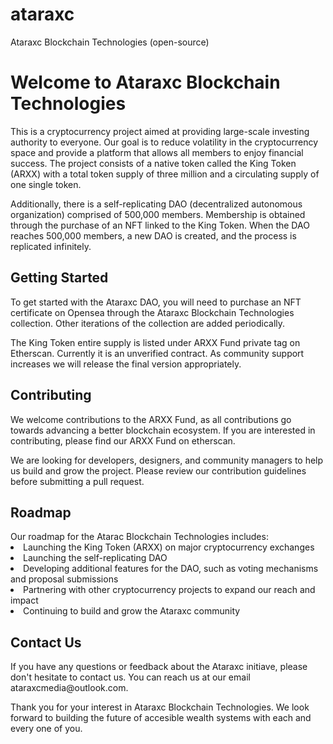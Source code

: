 # ataraxc
Ataraxc Blockchain Technologies (open-source)

<h1>Welcome to Ataraxc Blockchain Technologies</h1> This is a cryptocurrency project aimed at providing large-scale investing authority to everyone. Our goal is to reduce volatility in the cryptocurrency space and provide a platform that allows all members to enjoy financial success. The project consists of a native token called the King Token (ARXX)
with a total token supply of three million and a circulating supply of one single token.


Additionally, there is a self-replicating DAO (decentralized autonomous organization) comprised of 500,000 members. Membership is obtained through the purchase of an NFT linked to the King Token. When the DAO reaches 500,000 members, a new DAO is created, and the process is replicated infinitely.

<h2>Getting Started</h2>
To get started with the Ataraxc DAO, you will need to purchase an NFT certificate on Opensea through the Ataraxc Blockchain Technologies collection. Other iterations of the collection are added periodically.


The King Token entire supply is listed under ARXX Fund private tag on Etherscan. Currently it is an unverified contract. As community support increases we will release the final version appropriately.

<h2>Contributing</h2>
We welcome contributions to the ARXX Fund, as all contributions go towards advancing a better blockchain ecosystem. If you are interested in contributing, please find our ARXX Fund on etherscan.

We are looking for developers, designers, and community managers to help us build and grow the project. Please review our contribution guidelines before submitting a pull request.

<h2>Roadmap</h2>
Our roadmap for the Atarac Blockchain Technologies includes:
<li>Launching the King Token (ARXX) on major cryptocurrency exchanges</li>
<li>Launching the self-replicating DAO</li>
<li>Developing additional features for the DAO, such as voting mechanisms and proposal submissions</li>
<li>Partnering with other cryptocurrency projects to expand our reach and impact</li>
<li>Continuing to build and grow the Ataraxc community</li>

<h2>Contact Us</h2>
If you have any questions or feedback about the Ataraxc initiave, please don't hesitate to contact us. You can reach us at our email ataraxcmedia@outlook.com.

Thank you for your interest in Ataraxc Blockchain Technologies. We look forward to building the future of accesible wealth systems with each and every one of you.
